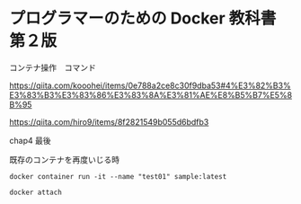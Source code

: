 # プログラマーのための Docker 教科書　第２版

コンテナ操作　コマンド

https://qiita.com/kooohei/items/0e788a2ce8c30f9dba53#4%E3%82%B3%E3%83%B3%E3%83%86%E3%83%8A%E3%81%AE%E8%B5%B7%E5%8B%95

https://qiita.com/hiro9/items/8f2821549b055d6bdfb3

chap4 最後

既存のコンテナを再度いじる時

```
docker container run -it --name "test01" sample:latest
```

```
docker attach
```
